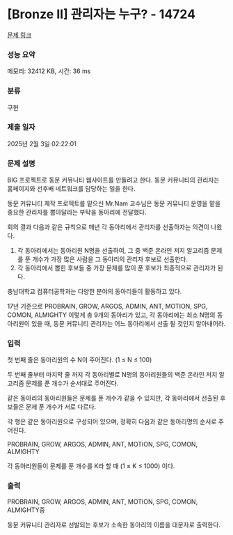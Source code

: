 # [Bronze II] 관리자는 누구? - 14724 

[문제 링크](https://www.acmicpc.net/problem/14724) 

### 성능 요약

메모리: 32412 KB, 시간: 36 ms

### 분류

구현

### 제출 일자

2025년 2월 3일 02:22:01

### 문제 설명

<p>BIG 프로젝트로 동문 커뮤니티 웹사이트를 만들려고 한다. 동문 커뮤니티의 관리자는 홈페이지와 선후배 네트워크를 담당하는 일을 한다.</p>

<p>동문 커뮤니티 제작 프로젝트를 맡으신 Mr.Nam 교수님은 동문 커뮤니티 운영을 맡을 중요한 관리자를 뽑아달라는 부탁을 동아리에 전달했다. </p>

<p>회의 결과 다음과 같은 규칙으로 매년 각 동아리에서 관리자를 선출하자는 의견이 나왔다.</p>

<ol>
	<li>각 동아리에서는 동아리원 N명을 선출하여, 그 중 백준 온라인 저지 알고리즘 문제를 푼 개수가 가장 많은 사람을 그 동아리의 관리자 후보로 선출한다.</li>
	<li>각 동아리에서 뽑힌 후보들 중 가장 문제를 많이 푼 후보가 최종적으로 관리자가 된다. </li>
</ol>

<p>충남대학교 컴퓨터공학과는 다양한 분야의 동아리들이 활동하고 있다.</p>

<p>17년 기준으로 PROBRAIN, GROW, ARGOS, ADMIN, ANT, MOTION, SPG, COMON, ALMIGHTY 이렇게 총 9개의 동아리가 있고, 각 동아리에는 최소 N명의 동아리원이 있을 때, 동문 커뮤니티 관리자는 어느 동아리에서 선출 될 것인지 알아내어라.</p>

### 입력 

 <p>첫 번째 줄은 동아리원의 수 N이 주어진다. (1 ≤ N ≤ 100)</p>

<p>두 번째 줄부터 마지막 줄 까지 각 동아리별로 N명의 동아리원들의 백준 온라인 저지 알고리즘 문제를 푼 개수가 순서대로 주어진다.</p>

<p>같은 동아리의 동아리원들은 문제를 푼 개수가 같을 수 있지만, 각 동아리에서 선출된 후보들은 문제 푼 개수가 서로 다르다. </p>

<p>각 행은 같은 동아리원으로 구성되어 있으며, 정확히 다음과 같은 동아리명의 순서로 주어진다.</p>

<p>PROBRAIN, GROW, ARGOS, ADMIN, ANT, MOTION, SPG, COMON, ALMIGHTY</p>

<p>각 동아리원들이 문제를 푼 개수를 K라 할 때 (1 ≤ K ≤ 1000) 이다.</p>

### 출력 

 <p>PROBRAIN, GROW, ARGOS, ADMIN, ANT, MOTION, SPG, COMON, ALMIGHTY중</p>

<p>동문 커뮤니티 관리자로 선발되는 후보가 소속한 동아리의 이름을 대문자로 출력한다.</p>

